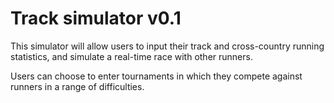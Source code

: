 # Track simulator v0.1

This simulator will allow users to input their track and cross-country running statistics, and simulate a
real-time race with other runners. 

Users can choose to enter tournaments in which they compete against runners in a range of difficulties. 
